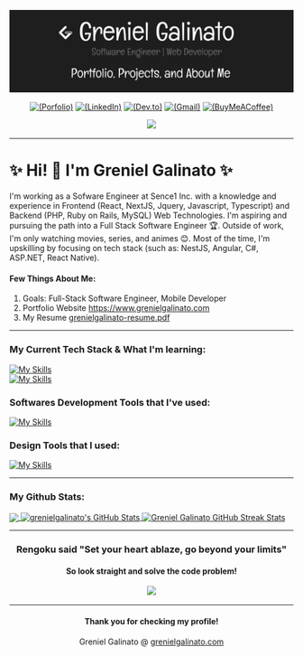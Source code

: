 [![Header](https://github.com/grenielgalinato/grenielgalinato/blob/main/github_hero.png "Header")](https://grenielgalinato.com)
<div align="center">

[![(Porfolio)](https://img.shields.io/badge/website-07C160?style=for-the-badge&logo=About.me&logoColor=white)](https://www.grenielgalinato.com)
[![(LinkedIn)](https://img.shields.io/badge/LinkedIn-0077B5?style=for-the-badge&logo=linkedin&logoColor=white)](https://www.linkedin.com/in/grenielgalinato/)
[![(Dev.to)](https://img.shields.io/badge/dev.to-000000?style=for-the-badge&logo=devdotto&logoColor=white)](https://dev.to/grenielgalinato)
[![(Gmail)](https://img.shields.io/badge/Gmail-D14836?style=for-the-badge&logo=gmail&logoColor=white)](mailto:greniel.galinato@gmail.com)
[![(BuyMeACoffee)](https://img.shields.io/badge/Buy_Me_A_Coffee-FFDD00?style=for-the-badge&logo=buy-me-a-coffee&logoColor=black)](https://buymeacoffee.com/grenielgalinato)

</div>
<div align="center">
   
![](https://komarev.com/ghpvc/?username=grenielxdevs&color=green)

</div>

***

<h1 align="left">✨ Hi! 👋  I'm Greniel Galinato ✨</h1>

<p align="left">I'm working as a Sofware Engineer at Sence1 Inc. with a knowledge and experience in Frontend (React, NextJS, Jquery, Javascript, Typescript) and Backend (PHP, Ruby on Rails, MySQL) Web Technologies. I'm aspiring and pursuing the path into a Full Stack Software Engineer 🏆. Outside of work, I'm only watching movies, series, and animes 😊. Most of the time, I'm upskilling by focusing on tech stack (such as: NestJS, Angular, C#, ASP.NET, React Native).</p>



<h4>Few Things About Me:</h4>

1. Goals: Full-Stack Software Engineer, Mobile Developer
2. Portfolio Website <a target="_blank" href="https://www.grenielgalinato.com">https://www.grenielgalinato.com</a>
3. My Resume <a target="_blank" href="https://grenielgalinato.com/assets/grenielgalinato-resume-BMNC-dzB.pdf">grenielgalinato-resume.pdf</a>
   
***

<h3 align="left">My Current Tech Stack & What I'm learning:</h3>

[![My Skills](https://skillicons.dev/icons?i=ts,nestjs,react,nextjs,docker,mysql&perline=10)](https://skillicons.dev)<br>
[![My Skills](https://skillicons.dev/icons?i=angular,cs,dotnet,azure,postgresql&perline=10)](https://skillicons.dev)

<h3 align="left">Softwares Development Tools that I've used:</h3>

[![My Skills](https://skillicons.dev/icons?i=ts,js,html,css,jquery,react,redux,nextjs,bootstrap,tailwind,flutter,androidstudio,java,ruby,rails,wordpress,php,postgres,mysql,python,django,mongodb,firebase,docker,vscode,idea,postman&perline=10)](https://skillicons.dev)

<h3 align="left">Design Tools that I used:</h3>

[![My Skills](https://skillicons.dev/icons?i=figma,ps,blender&perline=10)](https://skillicons.dev)

***

<h3 align="left">My Github Stats:</h3>

<a href="https://github.com/grenielgalinato/grenielgalinato">
  <img align="center" src="https://github-readme-stats.vercel.app/api/top-langs/?username=grenielgalinato&hide=java,html,tex&title_color=ffffff&text_color=c9cacc&icon_color=2bbc8a&bg_color=1d1f21&langs_count=3" />
</a>
<a href="https://github.com/grenielgalinato/grenielgalinato">
  <img align="center" src="https://github-readme-stats.vercel.app/api?username=grenielgalinato&show_icons=true&line_height=27&count_private=true&title_color=ffffff&text_color=c9cacc&icon_color=2bbc8a&bg_color=1d1f21" alt="grenielgalinato's GitHub Stats" />
</a>
<a href="https://github.com/grenielgalinato/grenielgalinato">
  <img align="center" src="https://streak-stats.demolab.com/?user=grenielgalinato&theme=dark&background=1d1f21" alt="Greniel Galinato GitHub Streak Stats" />
</a>

***

<h3 align="center">Rengoku said "Set your heart ablaze, go beyond your limits"</h3>
<h4 align="center">So look straight and solve the code problem!</h4>

<div align="center">
   
![](https://github.com/grenielgalinato/grenielgalinato/blob/main/rengoku.gif)

</div>

***

<h4 align="center">Thank you for checking my profile! </h4>
<p align="center">Greniel Galinato @ <a target="_blank" href="https://www.grenielgalinato.com">grenielgalinato.com</a></p>
